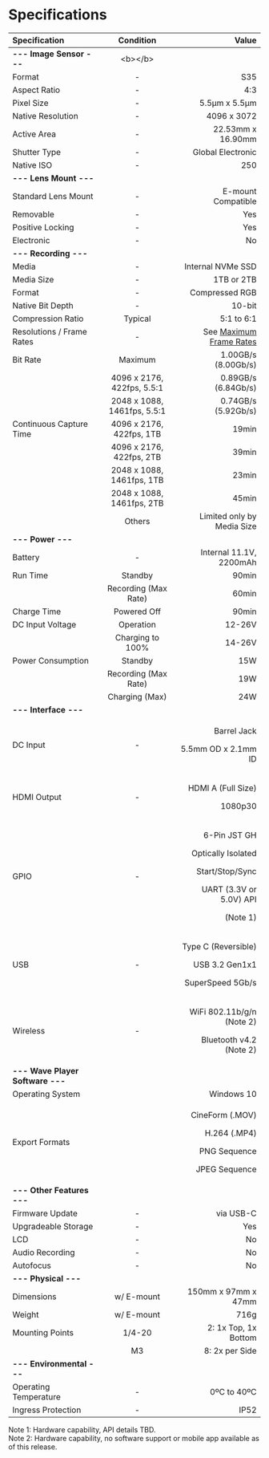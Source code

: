 # Specifications

<table>
  <thead>
    <tr>
      <th style="text-align:left">Specification</th>
      <th style="text-align:center">Condition</th>
      <th style="text-align:right">Value</th>
    </tr>
  </thead>
  <tbody>
    <tr>
      <td style="text-align:left"><b>--- Image Sensor ---</b>
      </td>
      <td style="text-align:center">&lt;b&gt;&lt;/b&gt;</td>
      <td style="text-align:right"></td>
    </tr>
    <tr>
      <td style="text-align:left">Format</td>
      <td style="text-align:center">-</td>
      <td style="text-align:right">S35</td>
    </tr>
    <tr>
      <td style="text-align:left">Aspect Ratio</td>
      <td style="text-align:center">-</td>
      <td style="text-align:right">4:3</td>
    </tr>
    <tr>
      <td style="text-align:left">Pixel Size</td>
      <td style="text-align:center">-</td>
      <td style="text-align:right">5.5&#x3BC;m x 5.5&#x3BC;m</td>
    </tr>
    <tr>
      <td style="text-align:left">Native Resolution</td>
      <td style="text-align:center">-</td>
      <td style="text-align:right">4096 x 3072</td>
    </tr>
    <tr>
      <td style="text-align:left">Active Area</td>
      <td style="text-align:center">-</td>
      <td style="text-align:right">22.53mm x 16.90mm</td>
    </tr>
    <tr>
      <td style="text-align:left">Shutter Type</td>
      <td style="text-align:center">-</td>
      <td style="text-align:right">Global Electronic</td>
    </tr>
    <tr>
      <td style="text-align:left">Native ISO</td>
      <td style="text-align:center">-</td>
      <td style="text-align:right">250</td>
    </tr>
    <tr>
      <td style="text-align:left"><b> --- Lens Mount --- </b>
      </td>
      <td style="text-align:center"></td>
      <td style="text-align:right"></td>
    </tr>
    <tr>
      <td style="text-align:left">Standard Lens Mount</td>
      <td style="text-align:center">-</td>
      <td style="text-align:right">E-mount Compatible</td>
    </tr>
    <tr>
      <td style="text-align:left">Removable</td>
      <td style="text-align:center">-</td>
      <td style="text-align:right">Yes</td>
    </tr>
    <tr>
      <td style="text-align:left">Positive Locking</td>
      <td style="text-align:center">-</td>
      <td style="text-align:right">Yes</td>
    </tr>
    <tr>
      <td style="text-align:left">Electronic</td>
      <td style="text-align:center">-</td>
      <td style="text-align:right">No</td>
    </tr>
    <tr>
      <td style="text-align:left"><b>--- Recording ---</b>
      </td>
      <td style="text-align:center"></td>
      <td style="text-align:right"></td>
    </tr>
    <tr>
      <td style="text-align:left">Media</td>
      <td style="text-align:center">-</td>
      <td style="text-align:right">Internal NVMe SSD</td>
    </tr>
    <tr>
      <td style="text-align:left">Media Size</td>
      <td style="text-align:center">-</td>
      <td style="text-align:right">1TB or 2TB</td>
    </tr>
    <tr>
      <td style="text-align:left">Format</td>
      <td style="text-align:center">-</td>
      <td style="text-align:right">Compressed RGB</td>
    </tr>
    <tr>
      <td style="text-align:left">Native Bit Depth</td>
      <td style="text-align:center">-</td>
      <td style="text-align:right">10-bit</td>
    </tr>
    <tr>
      <td style="text-align:left">Compression Ratio</td>
      <td style="text-align:center">Typical</td>
      <td style="text-align:right">5:1 to 6:1</td>
    </tr>
    <tr>
      <td style="text-align:left">Resolutions / Frame Rates</td>
      <td style="text-align:center">-</td>
      <td style="text-align:right">See <a href="maximum-frame-rates.md">Maximum Frame Rates</a>
      </td>
    </tr>
    <tr>
      <td style="text-align:left">Bit Rate</td>
      <td style="text-align:center">Maximum</td>
      <td style="text-align:right">1.00GB/s (8.00Gb/s)</td>
    </tr>
    <tr>
      <td style="text-align:left"></td>
      <td style="text-align:center">4096 x 2176, 422fps, 5.5:1</td>
      <td style="text-align:right">0.89GB/s (6.84Gb/s)</td>
    </tr>
    <tr>
      <td style="text-align:left"></td>
      <td style="text-align:center">2048 x 1088, 1461fps, 5.5:1</td>
      <td style="text-align:right">0.74GB/s (5.92Gb/s)</td>
    </tr>
    <tr>
      <td style="text-align:left">Continuous Capture Time</td>
      <td style="text-align:center">4096 x 2176, 422fps, 1TB</td>
      <td style="text-align:right">19min</td>
    </tr>
    <tr>
      <td style="text-align:left"></td>
      <td style="text-align:center">4096 x 2176, 422fps, 2TB</td>
      <td style="text-align:right">39min</td>
    </tr>
    <tr>
      <td style="text-align:left"></td>
      <td style="text-align:center">2048 x 1088, 1461fps, 1TB</td>
      <td style="text-align:right">23min</td>
    </tr>
    <tr>
      <td style="text-align:left"></td>
      <td style="text-align:center">2048 x 1088, 1461fps, 2TB</td>
      <td style="text-align:right">45min</td>
    </tr>
    <tr>
      <td style="text-align:left"></td>
      <td style="text-align:center">Others</td>
      <td style="text-align:right">Limited only by Media Size</td>
    </tr>
    <tr>
      <td style="text-align:left"><b>--- Power ---</b>
      </td>
      <td style="text-align:center"></td>
      <td style="text-align:right"></td>
    </tr>
    <tr>
      <td style="text-align:left">Battery</td>
      <td style="text-align:center">-</td>
      <td style="text-align:right">Internal 11.1V, 2200mAh</td>
    </tr>
    <tr>
      <td style="text-align:left">Run Time</td>
      <td style="text-align:center">Standby</td>
      <td style="text-align:right">90min</td>
    </tr>
    <tr>
      <td style="text-align:left"></td>
      <td style="text-align:center">Recording (Max Rate)</td>
      <td style="text-align:right">60min</td>
    </tr>
    <tr>
      <td style="text-align:left">Charge Time</td>
      <td style="text-align:center">Powered Off</td>
      <td style="text-align:right">90min</td>
    </tr>
    <tr>
      <td style="text-align:left">DC Input Voltage</td>
      <td style="text-align:center">Operation</td>
      <td style="text-align:right">12-26V</td>
    </tr>
    <tr>
      <td style="text-align:left"></td>
      <td style="text-align:center">Charging to 100%</td>
      <td style="text-align:right">14-26V</td>
    </tr>
    <tr>
      <td style="text-align:left">Power Consumption</td>
      <td style="text-align:center">Standby</td>
      <td style="text-align:right">15W</td>
    </tr>
    <tr>
      <td style="text-align:left"></td>
      <td style="text-align:center">Recording (Max Rate)</td>
      <td style="text-align:right">19W</td>
    </tr>
    <tr>
      <td style="text-align:left"></td>
      <td style="text-align:center">Charging (Max)</td>
      <td style="text-align:right">24W</td>
    </tr>
    <tr>
      <td style="text-align:left"><b>--- Interface ---</b>
      </td>
      <td style="text-align:center"></td>
      <td style="text-align:right"></td>
    </tr>
    <tr>
      <td style="text-align:left">DC Input</td>
      <td style="text-align:center">-</td>
      <td style="text-align:right">
        <p>Barrel Jack</p>
        <p>5.5mm OD x 2.1mm ID</p>
      </td>
    </tr>
    <tr>
      <td style="text-align:left">HDMI Output</td>
      <td style="text-align:center">-</td>
      <td style="text-align:right">
        <p>HDMI A (Full Size)</p>
        <p>1080p30</p>
      </td>
    </tr>
    <tr>
      <td style="text-align:left">GPIO</td>
      <td style="text-align:center">-</td>
      <td style="text-align:right">
        <p>6-Pin JST GH</p>
        <p>Optically Isolated</p>
        <p>Start/Stop/Sync</p>
        <p>UART (3.3V or 5.0V) API</p>
        <p>(Note 1)</p>
      </td>
    </tr>
    <tr>
      <td style="text-align:left">USB</td>
      <td style="text-align:center">-</td>
      <td style="text-align:right">
        <p>Type C (Reversible)</p>
        <p>USB 3.2 Gen1x1</p>
        <p>SuperSpeed 5Gb/s</p>
      </td>
    </tr>
    <tr>
      <td style="text-align:left">Wireless</td>
      <td style="text-align:center">-</td>
      <td style="text-align:right">
        <p>WiFi 802.11b/g/n (Note 2)</p>
        <p>Bluetooth v4.2 (Note 2)</p>
      </td>
    </tr>
    <tr>
      <td style="text-align:left"><b>--- Wave Player Software ---</b>
      </td>
      <td style="text-align:center"></td>
      <td style="text-align:right"></td>
    </tr>
    <tr>
      <td style="text-align:left">Operating System</td>
      <td style="text-align:center"></td>
      <td style="text-align:right">Windows 10</td>
    </tr>
    <tr>
      <td style="text-align:left">Export Formats</td>
      <td style="text-align:center"></td>
      <td style="text-align:right">
        <p>CineForm (.MOV)</p>
        <p>H.264 (.MP4)</p>
        <p>PNG Sequence</p>
        <p>JPEG Sequence</p>
      </td>
    </tr>
    <tr>
      <td style="text-align:left"><b>--- Other Features ---</b>
      </td>
      <td style="text-align:center"></td>
      <td style="text-align:right"></td>
    </tr>
    <tr>
      <td style="text-align:left">Firmware Update</td>
      <td style="text-align:center">-</td>
      <td style="text-align:right">via USB-C</td>
    </tr>
    <tr>
      <td style="text-align:left">Upgradeable Storage</td>
      <td style="text-align:center">-</td>
      <td style="text-align:right">Yes</td>
    </tr>
    <tr>
      <td style="text-align:left">LCD</td>
      <td style="text-align:center">-</td>
      <td style="text-align:right">No</td>
    </tr>
    <tr>
      <td style="text-align:left">Audio Recording</td>
      <td style="text-align:center">-</td>
      <td style="text-align:right">No</td>
    </tr>
    <tr>
      <td style="text-align:left">Autofocus</td>
      <td style="text-align:center">-</td>
      <td style="text-align:right">No</td>
    </tr>
    <tr>
      <td style="text-align:left"><b>--- Physical ---</b>
      </td>
      <td style="text-align:center"></td>
      <td style="text-align:right"></td>
    </tr>
    <tr>
      <td style="text-align:left">Dimensions</td>
      <td style="text-align:center">w/ E-mount</td>
      <td style="text-align:right">150mm x 97mm x 47mm</td>
    </tr>
    <tr>
      <td style="text-align:left">Weight</td>
      <td style="text-align:center">w/ E-mount</td>
      <td style="text-align:right">716g</td>
    </tr>
    <tr>
      <td style="text-align:left">Mounting Points</td>
      <td style="text-align:center">1/4-20</td>
      <td style="text-align:right">2: 1x Top, 1x Bottom</td>
    </tr>
    <tr>
      <td style="text-align:left"></td>
      <td style="text-align:center">M3</td>
      <td style="text-align:right">8: 2x per Side</td>
    </tr>
    <tr>
      <td style="text-align:left"><b>--- Environmental ---</b>
      </td>
      <td style="text-align:center"></td>
      <td style="text-align:right"></td>
    </tr>
    <tr>
      <td style="text-align:left">Operating Temperature</td>
      <td style="text-align:center">-</td>
      <td style="text-align:right">0&#xBA;C to 40&#xBA;C</td>
    </tr>
    <tr>
      <td style="text-align:left">Ingress Protection</td>
      <td style="text-align:center">-</td>
      <td style="text-align:right">IP52</td>
    </tr>
  </tbody>
</table>

Note 1: Hardware capability, API details TBD.  
Note 2: Hardware capability, no software support or mobile app available as of this release.

